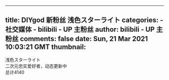 
---
title: DIYgod 新粉丝 浅色スターライト
categories: 
    - 社交媒体
    - bilibili - UP 主粉丝
author: bilibili - UP 主粉丝
comments: false
date: Sun, 21 Mar 2021 10:03:21 GMT
thumbnail: 
---

<div>   
浅色スターライト<br>二次元忠实爱好者，动态更新中<br>总计4140  
</div>
            
